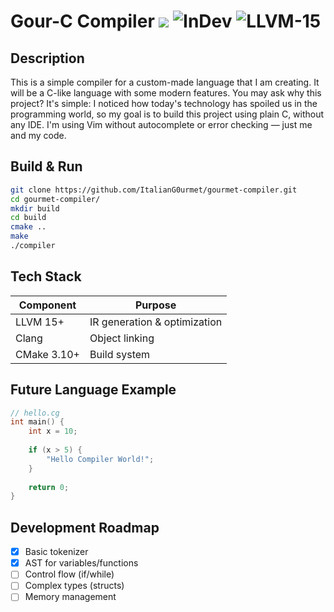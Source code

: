 # Gour-C Compiler ![](https://img.shields.io/badge/Platform-Linux-blue) ![InDev](https://img.shields.io/badge/Status-Development%20Phase-red) ![LLVM-15](https://img.shields.io/badge/LLVM-15%2B-orange)

## **Description**

This is a simple compiler for a custom-made language that I am creating. It will be a C-like language with some modern features.
You may ask why this project? It's simple: I noticed how today's technology has spoiled us in the programming world, so my goal is to build this project using plain C, without any IDE. I'm using Vim without autocomplete or error checking — just me and my code.


## **Build & Run**

```bash
git clone https://github.com/ItalianG0urmet/gourmet-compiler.git
cd gourmet-compiler/
mkdir build
cd build
cmake ..
make
./compiler
```

## **Tech Stack**

| Component       | Purpose                          |
|-----------------|----------------------------------|
| LLVM 15+        | IR generation & optimization     |
| Clang           | Object linking                  |
| CMake 3.10+     | Build system                    |


## **Future Language Example**

```c
// hello.cg
int main() {
    int x = 10;
    
    if (x > 5) {
        "Hello Compiler World!";
    }
    
    return 0;
}
```

## **Development Roadmap**

- [x] Basic tokenizer
- [x] AST for variables/functions
- [ ] Control flow (if/while)
- [ ] Complex types (structs)
- [ ] Memory management
